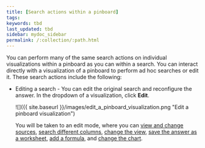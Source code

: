 ```yaml
---
title: [Search actions within a pinboard]
tags:
keywords: tbd
last_updated: tbd
sidebar: mydoc_sidebar
permalink: /:collection/:path.html
---
```

You can perform many of the same search actions on individual visualizations within a pinboard as you can within a search. You can interact directly with a visualization of a pinboard to perform ad hoc searches or edit it. These search actions include the following:

-   Editing a search - You can edit the original search and reconfigure the answer. In the dropdown of a visualization, click **Edit**.

     ![]({{ site.baseurl }}/images/edit_a_pinboard_visualization.png "Edit a pinboard visualization")

    You will be taken to an edit mode, where you can [view and change sources](../end_user_search/about_choosing_sources.html#), [search different columns](../end_user_search/about_the_search_bar.html#), [change the view](../../complex_searches/change_the_view.html#), [save the answer as a worksheet](../../complex_searches/about_query_on_query.html), [add a formula](../../complex_searches/add_formula_to_search.html#), and [change the chart](../end_user_search/change_the_chart.html#).
